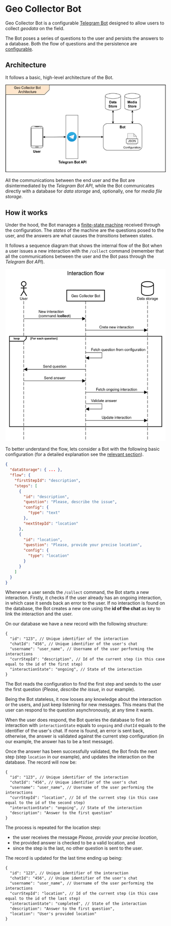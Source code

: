 # Geo Collector Bot

Geo Collector Bot is a configurable [Telegram Bot](https://core.telegram.org/bots) designed to allow users to collect
*geodata* on the field.

The Bot poses a series of questions to the user and persists the answers to a database. Both the flow of questions and
the persistence are [configurable](./30_configuration.md). 

## Architecture

It follows a basic, high-level architecture of the Bot.

![Architecture](./img/architecture.png)

All the communications between the end user and the Bot are disintermediated by the *Telegram Bot API*, while the Bot
communicates directly with a database for *data storage* and, optionally, one for *media file storage*.

## How it works

Under the hood, the Bot manages a [finite-state machine](https://en.wikipedia.org/wiki/Finite-state_machine) received
through the configuration. The *states* of the machine are the questions posed to the user, and the answers are what
causes the *transitions* between states.

It follows a sequence diagram that shows the internal flow of the Bot when a user issues a new interaction with the
`/collect` command (remember that all the communications between the user and the Bot pass through the *Telegram Bot API*).

![Interaction flow](./img/interaction_flow.png)

To better understand the flow, lets consider a Bot with the following basic configuration (for a detailed explanation see
the [relevant section](./30_configuration.md)).

```json
{
  "dataStorage": { ... },
  "flow": {
    "firstStepId": "description",
    "steps": [
      {
        "id": "description",
        "question": "Please, describe the issue",
        "config": { 
          "type": "text"
        },
        "nextStepId": "location"
      },
      {
        "id": "location",
        "question": "Please, provide your precise location",
        "config": { 
          "type": "location"
        }
      }
    ]
  }
}
```

Whenever a user sends the `/collect` command, the Bot starts a new interaction. Firstly, it checks if the user already has
an ongoing interaction, in which case it sends back an error to the user. If no interaction is found on the database, the
Bot creates a new one using the **id of the chat** as key to link the interaction and the user. 

On our database we have a new record with the following structure:

```json5
{
  "id": "123", // Unique identifier of the interaction
  "chatId": "456", // Unique identifier of the user's chat
  "username": "user_name", // Username of the user performing the interactions
  "currStepId": "description", // Id of the current step (in this case equal to the id of the first step)
  "interactionState": "ongoing", // State of the interaction
}
```

The Bot reads the configuration to find the first step and sends to the user the first question (*Please, describe the issue*,
in our example).

Being the Bot stateless, it now looses any knowledge about the interaction or the users, and just keep listening for new
messages. This means that the user can respond to the question asynchronously, at any time it wants.

When the user does respond, the Bot queries the database to find an interaction with `interactionState` equals to
`ongoing` and `chatId` equals to the identifier of the user's chat. If none is found, an error is sent back, otherwise,
the answer is validated against the current step configuration (in our example, the answer has to be a text message).

Once the answer has been successfully validated, the Bot finds the next step (step `location` in our example), and updates
the interaction on the database. The record will now be:

```json5
{
  "id": "123", // Unique identifier of the interaction
  "chatId": "456", // Unique identifier of the user's chat
  "username": "user_name", // Username of the user performing the interactions
  "currStepId": "location", // Id of the current step (in this case equal to the id of the second step)
  "interactionState": "ongoing", // State of the interaction
  "description": "Answer to the first question"
}
```

The process is repeated for the location step:
- the user receives the message *Please, provide your precise location*,
- the provided answer is checked to be a valid location, and
- since the step is the last, no other question is sent to the user.

The record is updated for the last time ending up being:

```json5
{
  "id": "123", // Unique identifier of the interaction
  "chatId": "456", // Unique identifier of the user's chat
  "username": "user_name", // Username of the user performing the interactions
  "currStepId": "location", // Id of the current step (in this case equal to the id of the last step)
  "interactionState": "completed", // State of the interaction
  "description": "Answer to the first question",
  "location": "User's provided location"
}
```
